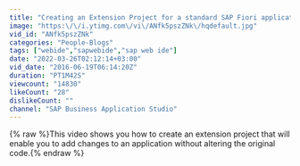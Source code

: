 ```yaml
---
title: "Creating an Extension Project for a standard SAP Fiori application"
image: "https:\/\/i.ytimg.com\/vi\/ANfk5pszZNk\/hqdefault.jpg"
vid_id: "ANfk5pszZNk"
categories: "People-Blogs"
tags: ["webide","sapwebide","sap web ide"]
date: "2022-03-26T02:12:14+03:00"
vid_date: "2016-06-19T06:14:20Z"
duration: "PT1M42S"
viewcount: "14830"
likeCount: "28"
dislikeCount: ""
channel: "SAP Business Application Studio"
---
```

{% raw %}This video shows you how to create an extension project that will enable you to add changes to an application without altering the original code.{% endraw %}
